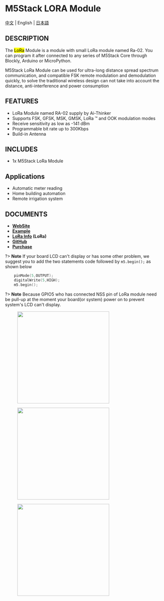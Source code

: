 # M5Stack LORA Module

[中文](/zh_CN/product_documents/modules/module_lora) | English | [日本語](ja/product_documents/modules/module_lora)

## DESCRIPTION

The <mark>LoRa</mark> Module is a module with small LoRa module named Ra-02.
You can program it after connected to any series of M5Stack Core through
Blockly, Arduino or MicroPython.

M5Stack LoRa Module can be used for ultra-long distance spread spectrum
communication, and compatible FSK remote modulation and demodulation
quickly, to solve the traditional wireless design can not take into
account the distance, anti-interference and power consumption

## FEATURES

-  LoRa Module named RA-02 supply by Ai-Thinker
-  Supports FSK, GFSK, MSK, GMSK, LoRa ™ and OOK modulation modes
-  Receive sensitivity as low as -141 dBm
-  Programmable bit rate up to 300Kbps
-  Build-in Antenna

## INCLUDES

-  1x M5Stack LoRa Module

## Applications

-  Automatic meter reading
-  Home building automation
-  Remote irrigation system

## DOCUMENTS

- **[WebSite](https://m5stack.com)**
- **[Example](https://github.com/m5stack/M5Stack/tree/master/examples/Modules/Lora)**
- **[LoRa Info](http://wiki.ai-thinker.com/lora) (LoRa)**
- **[GitHub](https://github.com/m5stack/M5Stack)**
- **[Purchase](https://www.aliexpress.com/store/product/M5Stack-Official-Stock-Offer-LoRa-Module-for-ESP32-DIY-Development-Kit-Wireless-433MHz-Built-in-Antenna/3226069_32839736315.html?spm=2114.12010615.8148356.22.25e96be7xE1y22.html)**

?> **Note** If your board LCD can't display or has some other problem, we suggest
you to add the two statements code followed by ``m5.begin();`` as shown
below
```cpp
    pinMode(5,OUTPUT);
    digitalWrite(5,HIGH);
    m5.begin();
```
?> **Note** Because GPIO5 who has connected NSS pin of LoRa module need be pull-up
at the moment your board(or system) power on to prevent system's LCD
can't display.

<figure>
    <img src="assets/img/product_pics/modules/module_lora_01.png" height="300" width="300">
</figure>

<figure>
    <img src="assets/img/product_pics/modules/module_lora_02.png" height="300" width="300">
</figure>

<figure>
    <img src="assets/img/product_pics/modules/module_lora_03.png" height="300" width="300">
</figure>